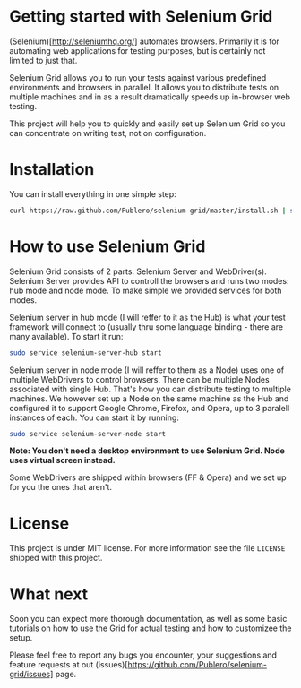 Getting started with Selenium Grid
==================================

(Selenium)[http://seleniumhq.org/] automates browsers.
Primarily it is for automating web applications for testing purposes, but is certainly not limited to just that.

Selenium Grid allows you to run your tests against various predefined environments and browsers in parallel.
It allows you to distribute tests on multiple machines and in as a result dramatically speeds up in-browser web testing.

This project will help you to quickly and easily set up Selenium Grid so you can concentrate on writing test, not on configuration.

Installation
============

You can install everything in one simple step:

``` sh
curl https://raw.github.com/Publero/selenium-grid/master/install.sh | sudo sh
```

How to use Selenium Grid
========================

Selenium Grid consists of 2 parts: Selenium Server and WebDriver(s). Selenium Server provides API to controll the browsers and runs two modes: hub mode and node mode.
To make simple we provided services for both modes.

Selenium server in hub mode (I will reffer to it as the Hub) is what your test framework will connect to
(usually thru some language binding - there are many available).
To start it run:

``` sh
sudo service selenium-server-hub start
```

Selenium server in node mode (I will reffer to them as a Node) uses one of multiple WebDrivers to control browsers.
There can be multiple Nodes associated with single Hub. That's how you can distribute testing to multiple machines.
We however set up a Node on the same machine as the Hub and configured it to support Google Chrome, Firefox, and Opera,
up to 3 paralell instances of each. You can start it by running:
``` sh
sudo service selenium-server-node start
```

**Note: You don't need a desktop environment to use Selenium Grid. Node uses virtual screen instead.**

Some WebDrivers are shipped within browsers (FF & Opera) and we set up for you the ones that aren't.

License
=======

This project is under MIT license. For more information see the file `LICENSE` shipped with this project.

What next
=========

Soon you can expect more thorough documentation, as well as some basic tutorials
on how to use the Grid for actual testing and how to customizee the setup.

Please feel free to report any bugs you encounter, your suggestions and feature requests
at out (issues)[https://github.com/Publero/selenium-grid/issues] page.

